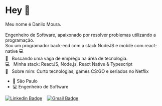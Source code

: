 # Hey  👋

Meu nome é Danilo Moura.<br/>
<br/>
Engenheiro de Software, apaixonado por resolver problemas utilizando a programação.<br/>
Sou um programador back-end com a stack NodeJS e mobile com react-native :computer:
<br/> :rocket:  &nbsp; Buscando uma vaga de emprego na área de tecnologia.
<br/> :computer: &nbsp; Minha stack: ReactJS, Node.js, React Native & Typescript
<br/> 💬  &nbsp; Sobre mim: Curto tecnologias, games CS:GO e seriados no Netflix
- 📍 São Paulo
- 💻 Engenheiro de Software<br/>

[![Linkedin Badge](https://img.shields.io/badge/-LinkedIn-blue?style=flat-square&logo=Linkedin&logoColor=white&link=https://www.linkedin.com/in/danilo-moura97/)](https://www.linkedin.com/in/danilo-moura97/)
&nbsp;&nbsp;
[![Gmail Badge](https://img.shields.io/badge/-Gmail-c14438?style=flat-square&logo=Gmail&logoColor=white&link=mailto:danilo.moura97@gmail.com)](mailto:danilo.moura97@gmail.com)

